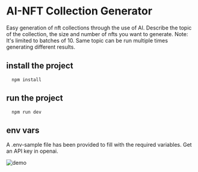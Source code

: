 # AI-NFT Collection Generator 

Easy generation of nft collections through the use of AI. Describe the topic of the collection, the size and number of nfts you want to generate. Note: It's limited to batches of 10. Same topic can be run multiple times generating different results.

## install the project

```
  npm install

```

## run the project

```
  npm run dev
```

## env vars

A .env-sample file has been provided to fill with the required variables. Get an API key in openai.


![demo](https://user-images.githubusercontent.com/12257699/206279474-49921847-77e6-4aff-ac72-0e3e4283de55.png)

